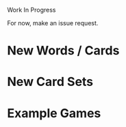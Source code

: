 Work In Progress

For now, make an issue request.

# New Words / Cards

# New Card Sets

# Example Games
